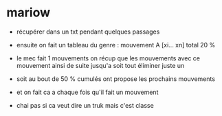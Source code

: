 # mariow

- récupérer dans un txt pendant quelques passages

- ensuite on fait un tableau du genre : mouvement A [xi... xn] total 20 %

- le mec fait 1 mouvements on récup que les mouvements avec ce mouvement ainsi de suite jusqu'a soit tout éliminer juste un

- soit au bout de 50 % cumulés ont propose les prochains mouvements

- et on fait ca a chaque fois qu'il fait un mouvement

- chai pas si ca veut dire un truk mais c'est classe
